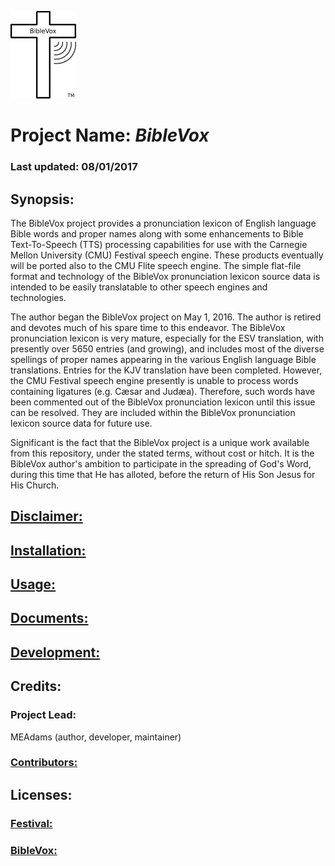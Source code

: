 ![alt text](BibleVoxLogo.png "Logo and Trademark of the BibleVox project")

# Project Name: *BibleVox*

### Last updated: 08/01/2017

## Synopsis:

The BibleVox project provides a pronunciation lexicon of English language Bible words and proper names along with some enhancements to Bible Text-To-Speech (TTS) processing capabilities for use with the Carnegie Mellon University (CMU) Festival speech engine. These products eventually will be ported also to the CMU Flite speech engine. The simple flat-file format and technology of the BibleVox pronunciation lexicon source data is intended to be easily translatable to other speech engines and technologies.

The author began the BibleVox project on May 1, 2016. The author is retired and devotes much of his spare time to this endeavor. The BibleVox pronunciation lexicon is very mature, especially for the ESV translation, with presently over 5650 entries (and growing), and includes most of the diverse spellings of proper names appearing in the various English language Bible translations. Entries for the KJV translation have been completed. However, the CMU Festival speech engine presently is unable to process words containing ligatures (e.g. Cæsar and Judæa). Therefore, such words have been commented out of the BibleVox pronunciation lexicon until this issue can be resolved. They are included within the BibleVox pronunciation lexicon source data for future use.

Significant is the fact that the BibleVox project is a unique work available from this repository, under the stated terms, without cost or hitch. It is the BibleVox author's ambition to participate in the spreading of God's Word, during this time that He has alloted, before the return of His Son Jesus for His Church.

## [Disclaimer:](disclaimer.md)

## [Installation:](installation.md)

## [Usage:](./Speech/SpeechDirDoc.md)

## [Documents:](./Docs/DocsDirDoc.md)

## [Development:](./Tools/ToolsDirDoc.md)

## Credits:
### Project Lead:
   MEAdams (author, developer, maintainer)

### [Contributors:](./contributors.md)

## Licenses:

### [Festival:](./COPYING)

### [BibleVox:](./LICENSE)
